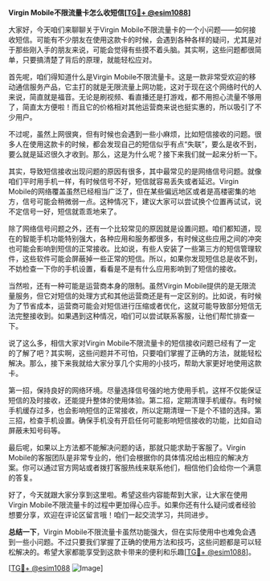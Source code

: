 **Virgin Mobile不限流量卡怎么收短信[[TG💪+ @esim1088](https://t.me/s/esim1088)]**

大家好，今天咱们来聊聊关于Virgin Mobile不限流量卡的一个小问题——如何接收短信。可能有不少朋友在使用这款卡的时候，会遇到各种各样的疑问，尤其是对于那些刚入手的朋友来说，可能会觉得有些摸不着头脑。其实啊，这些问题都很简单，只要搞清楚了背后的原理，就能轻松应对。

首先呢，咱们得知道什么是Virgin Mobile不限流量卡。这是一款非常受欢迎的移动通信服务产品，它主打的就是无限流量上网功能，这对于现在这个网络时代的人来说，简直就是福音。无论是刷视频、看直播还是打游戏，都不用担心流量不够用了，简直太方便啦！而且它的价格相对其他运营商来说也挺实惠的，所以吸引了不少用户。

不过呢，虽然上网很爽，但有时候也会遇到一些小麻烦，比如短信接收的问题。很多人在使用这款卡的时候，都会发现自己的短信似乎有点“失联”，要么是收不到，要么就是延迟很久才收到。那么，这是为什么呢？接下来我们就一起来分析一下。

其实，导致短信接收出现问题的原因有很多，其中最常见的是网络信号问题。就像咱们平时用手机一样，有时候信号不好，短信就容易丢失或者延迟。Virgin Mobile的网络覆盖虽然已经相当广泛了，但在某些偏远地区或者是高楼密集的地方，信号可能会稍微弱一点。这种情况下，建议大家可以尝试换个位置再试试，说不定信号一好，短信就乖乖地来了。

除了网络信号问题之外，还有一个比较常见的原因就是设置问题。咱们都知道，现在的智能手机功能特别强大，各种应用和服务都很多，有时候这些应用之间的冲突也可能会影响到短信的正常接收。比如说，有些人安装了一些第三方的短信管理软件，这些软件可能会屏蔽掉一些正常的短信。所以，如果你发现短信总是收不到，不妨检查一下你的手机设置，看看是不是有什么应用影响到了短信的接收。

当然啦，还有一种可能是运营商本身的限制。虽然Virgin Mobile提供的是无限流量服务，但它对短信的处理方式和其他运营商还是有一定区别的。比如说，有时候为了节省成本，运营商可能会对短信进行压缩或者优化，这就可能导致部分短信无法完整接收到。如果遇到这种情况，咱们可以尝试联系客服，让他们帮忙排查一下。

说了这么多，相信大家对Virgin Mobile不限流量卡的短信接收问题已经有了一定的了解了吧？其实啊，这些问题并不可怕，只要咱们掌握了正确的方法，就能轻松解决。那么，接下来我就给大家分享几个实用的小技巧，帮助大家更好地使用这款卡。

第一招，保持良好的网络环境。尽量选择信号强的地方使用手机，这样不仅能保证短信的及时接收，还能提升整体的使用体验。第二招，定期清理手机缓存。有时候手机缓存过多，也会影响短信的正常接收，所以定期清理一下是个不错的选择。第三招，检查手机设置。确保手机没有开启任何可能影响短信接收的功能，比如自动屏蔽未知号码等。

最后呢，如果以上方法都不能解决问题的话，那就只能求助于客服了。Virgin Mobile的客服团队是非常专业的，他们会根据你的具体情况给出相应的解决方案。你可以通过官方网站或者拨打客服热线来联系他们，相信他们会给你一个满意的答复。

好了，今天就跟大家分享到这里啦。希望这些内容能帮到大家，让大家在使用Virgin Mobile不限流量卡的过程中更加得心应手。如果你还有什么疑问或者经验想要分享，欢迎在评论区留言哦！咱们一起交流学习，共同进步。

**总结一下**，Virgin Mobile不限流量卡虽然功能强大，但在实际使用中也难免会遇到一些小问题。不过只要我们掌握了正确的使用方法和技巧，这些问题都是可以轻松解决的。希望大家都能享受到这款卡带来的便利和乐趣[[TG💪+ @esim1088](https://t.me/s/esim1088)]。

[[TG💪+ @esim1088](https://t.me/s/esim1088) ![Image](https://i.postimg.cc/4NQfJmqS/Snipaste-2025-05-13-00-14-12.png)]